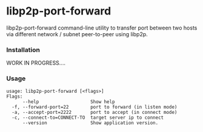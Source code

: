 # libp2p-port-forward

libp2p-port-forward command-line utility to transfer port between two hosts via different network / subnet peer-to-peer using libp2p.

### Installation

WORK IN PROGRESS....

### Usage

```
usage: libp2p-port-forward [<flags>]
Flags:
      --help                   Show help
  -f, --forward-port=22        port to forward (in listen mode)
  -a, --accept-port=2222       port to accept (in connect mode)
  -c, --connect-to=CONNECT-TO  target server ip to connect
      --version                Show application version.
```
